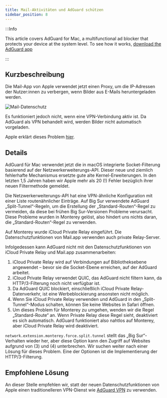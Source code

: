 ```yaml
---
title: Mail-Aktivitäten und AdGuard schützen
sidebar_position: 8
---
```


:::Info

This article covers AdGuard for Mac, a multifunctional ad blocker that protects your device at the system level. To see how it works, [download the AdGuard app](https://adguard.com/download.html?auto=true)

:::

## Kurzbeschreibung

Die Mail-App von Apple verwendet jetzt einen Proxy, um die IP-Adressen der Nutzer:innen zu verbergen, wenn Bilder aus E-Mails heruntergeladen werden.

![Mail-Datenschutz](https://cdn.adtidy.org/content/kb/ad_blocker/mac/mac_protectMailActivity.jpg)

Es funktioniert jedoch nicht, wenn eine VPN-Verbindung aktiv ist. Da AdGuard als VPN behandelt wird, werden Bilder nicht automatisch vorgeladen.

Apple erklärt dieses Problem [hier](https://support.apple.com/HT212797).

## Details

AdGuard für Mac verwendet jetzt die in macOS integrierte Socket-Filterung basierend auf der Netzwerkerweiterungs-API. Dieser neue und ziemlich fehlerhafte Mechanismus ersetzte gute alte Kernel-Erweiterungen. In den letzten 1,5 Jahren haben wir Apple mehr als 20 (!) Fehler bezüglich ihrer neuen Filtermethode gemeldet.

Die Netzwerkerweiterungs-API hat eine VPN-ähnliche Konfiguration mit einer Liste routenähnlicher Einträge. Auf Big Sur verwendete AdGuard „Split-Tunnel“-Regeln, um die Erstellung der „Standard-Routen“-Regel zu vermeiden, da diese bei frühen Big Sur-Versionen Probleme verursacht. Diese Probleme wurden in Monterey gelöst, also hindert uns nichts daran, die „Standard-Routen“-Regel zu verwenden.

Auf Monterey wurde iCloud Private Relay eingeführt. Die Datenschutzfunktionen von Mail.app verwenden auch private Relay-Server.

Infolgedessen kann AdGuard nicht mit den Datenschutzfunktionen von iCloud Private Relay und Mail.app zusammenarbeiten:
1. iCloud Private Relay wird auf Verbindungen auf Bibliotheksebene angewendet – bevor sie die Socket-Ebene erreichen, auf der AdGuard arbeitet.
2. iCloud Private Relay verwendet QUIC, das AdGuard nicht filtern kann, da HTTP/3-Filterung noch nicht verfügbar ist.
3. Da AdGuard QUIC blockiert, einschließlich iCloud Private Relay-Datenverkehr, ist eine Werbeblockierung ansonsten nicht möglich.
4. Wenn Sie iCloud Private Relay verwenden und AdGuard in den „Split-Tunnel“-Modus schalten, können Sie keine Websites in Safari öffnen.
5. Um dieses Problem für Monterey zu umgehen, wenden wir die Regel „Standard-Route“ an. Wenn Private Relay diese Regel sieht, deaktiviert es sich automatisch. AdGuard funktioniert also nahtlos auf Monterey, aber iCloud Private Relay wird deaktiviert.

`network.extension.monterey.force.split.tunnel` stellt das „Big Sur“-Verhalten wieder her, aber diese Option kann den Zugriff auf Websites aufgrund von (3) und (4) unterbrechen. Wir suchen weiter nach einer Lösung für dieses Problem. Eine der Optionen ist die Implementierung der HTTP/3-Filterung.

## Empfohlene Lösung
An dieser Stelle empfehlen wir, statt der neuen Datenschutzfunktionen von Apple einen traditionelleren VPN-Dienst wie [AdGuard VPN](https://adguard-vpn.com/) zu verwenden.
